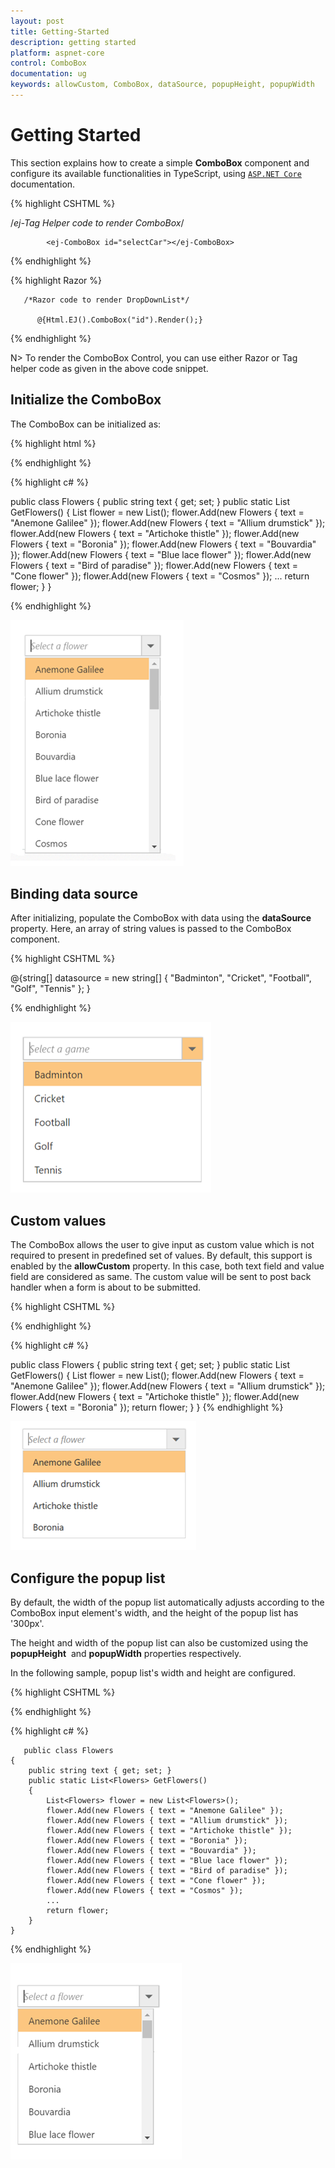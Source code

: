 ```yaml
---
layout: post
title: Getting-Started
description: getting started
platform: aspnet-core
control: ComboBox
documentation: ug
keywords: allowCustom, ComboBox, dataSource, popupHeight, popupWidth
---
```


# Getting Started

This section explains how to create a simple **ComboBox** component and configure its available functionalities in TypeScript, using [`ASP.NET Core`](https://help.syncfusion.com/aspnet-core/getting-started) documentation.

{% highlight CSHTML %}
  
   /*ej-Tag Helper code to render ComboBox*/

            <ej-ComboBox id="selectCar"></ej-ComboBox>

       
  {% endhighlight  %}

  {% highlight Razor %}
  
       /*Razor code to render DropDownList*/

          @{Html.EJ().ComboBox("id").Render();}

  {% endhighlight  %}

N> To render the ComboBox Control, you can use either Razor or Tag helper code as given in the above code snippet.

## Initialize the ComboBox

The ComboBox can be initialized as:

{% highlight html %}

<div class="frame">
        <div class="control"> 
        <ej-combo-box id="select" datasource="(IEnumerable<Flowers>)ViewBag.datasource" placeholder="Select">
            <e-combo-box-fields text="text"/>
        </ej-combo-box>
        </div>
    </div>

{% endhighlight %}

{% highlight c# %}

  public class Flowers
    { 
        public string text { get; set; }
        public static List<Flowers> GetFlowers()
        {
            List<Flowers> flower = new List<Flowers>();
            flower.Add(new Flowers { text = "Anemone Galilee" });
            flower.Add(new Flowers { text = "Allium drumstick" });
            flower.Add(new Flowers { text = "Artichoke thistle" });
            flower.Add(new Flowers { text = "Boronia" });
            flower.Add(new Flowers { text = "Bouvardia" });
            flower.Add(new Flowers { text = "Blue lace flower" });
            flower.Add(new Flowers { text = "Bird of paradise" });
            flower.Add(new Flowers { text = "Cone flower" });
            flower.Add(new Flowers { text = "Cosmos" });
            ...
            return flower;
        }
    }
       
  {% endhighlight  %}

![](Combobox_getting_started_images/Getting-Started.png)

## Binding data source

After initializing, populate the ComboBox with data using the **dataSource** property. Here, an array of string values is passed to the ComboBox component.

{% highlight CSHTML %}

 @{string[] datasource = new string[] { "Badminton", "Cricket", "Football", "Golf", "Tennis" };
    }
    <div class="frame">
        <div class="control"> 
        <ej-combo-box id="selectCar" datasource="datasource" placeholder="Select">
            <e-combo-box-fields text="text"/>
        </ej-combo-box>
        </div>
    </div>

{% endhighlight %}


![](Combobox_getting_started_images/Getting-Started1.png)


## Custom values

The ComboBox allows the user to give input as custom value which is not required to present in predefined set of values. By default, this support is enabled by the **allowCustom** property. In this case, both text field and value field are considered as same. The custom value will be sent to post back handler when a form is about to be submitted.

{% highlight CSHTML %}

<div class="frame">
        <div class="control"> 
        <ej-combo-box id="select" datasource="(IEnumerable<Flowers>)ViewBag.datasource" allow-custom="true" placeholder="Select">
            <e-combo-box-fields text="text" value="id"/>
        </ej-combo-box>
        </div>
    </div>

{% endhighlight %}

{% highlight c# %}

  public class Flowers
    { 
        public string text { get; set; }
        public static List<Flowers> GetFlowers()
        {
            List<Flowers> flower = new List<Flowers>();
            flower.Add(new Flowers { text = "Anemone Galilee" });
            flower.Add(new Flowers { text = "Allium drumstick" });
            flower.Add(new Flowers { text = "Artichoke thistle" });
            flower.Add(new Flowers { text = "Boronia" });
            return flower;
        }
    }
  {% endhighlight  %}

![](Combobox_getting_started_images/Combobox_data_binding_img1.png)

## Configure the popup list

By default, the width of the popup list automatically adjusts according to the ComboBox input element's width, and the height of the popup list has '300px'.

The height and width of the popup list can also be customized using the **popupHeight** &nbsp;and **popupWidth** properties respectively.

In the following sample, popup list's width and height are configured.

{% highlight CSHTML %}

<div class="frame">
        <div class="control"> 
        <ej-combo-box id="select" datasource="(IEnumerable<Flowers>)ViewBag.datasource" popup-height="100px" popup-width="200px" placeholder="Select">
            <e-combo-box-fields text="text" value="id"/>
        </ej-combo-box>
        </div>
    </div>

{% endhighlight %}

{% highlight c# %}

  
       public class Flowers
    { 
        public string text { get; set; }
        public static List<Flowers> GetFlowers()
        {
            List<Flowers> flower = new List<Flowers>();
            flower.Add(new Flowers { text = "Anemone Galilee" });
            flower.Add(new Flowers { text = "Allium drumstick" });
            flower.Add(new Flowers { text = "Artichoke thistle" });
            flower.Add(new Flowers { text = "Boronia" });
            flower.Add(new Flowers { text = "Bouvardia" });
            flower.Add(new Flowers { text = "Blue lace flower" });
            flower.Add(new Flowers { text = "Bird of paradise" });
            flower.Add(new Flowers { text = "Cone flower" });
            flower.Add(new Flowers { text = "Cosmos" });
            ...
            return flower;
        }
    }
  {% endhighlight  %}

![](Combobox_getting_started_images/popup.png)

